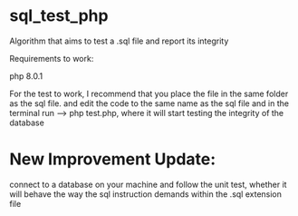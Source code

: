 # sql_test_php
Algorithm that aims to test a .sql file and report its integrity

Requirements to work:

php 8.0.1

For the test to work, I recommend that you place the file in the same folder as the sql file. and edit the code to the same name as the sql file and in the terminal run --> php test.php, where it will start testing the integrity of the database

# New Improvement Update:

connect to a database on your machine and follow the unit test, whether it will behave the way the sql instruction demands within the .sql extension file
